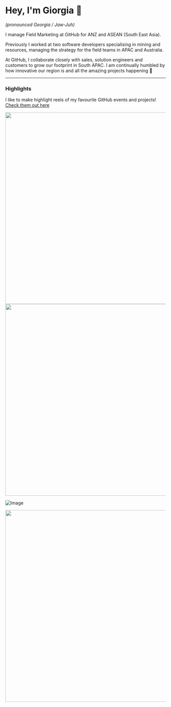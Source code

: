 # Hey, I'm Giorgia 👋
_(pronounced Georgia / Jaw-Juh)_

I manage Field Marketing at GitHub for ANZ and ASEAN (South East Asia). 

Previously I worked at two software developers specialising in mining and resources, managing the strategy for the field teams in APAC and Australia.

At GitHub, I collaborate closely with sales, solution engineers and customers to grow our footprint in South APAC. I am continually humbled by how innovative our region is and all the amazing projects happening 🚀

---

### **Highlights**

I like to make highlight reels of my favourite GitHub events and projects! [Check them out here](https://www.linkedin.com/in/giorgia-parham-bb36a855/recent-activity/videos/)


<img src="https://github.com/Gkpd/gkpd/assets/95615501/eada49e2-160b-4121-86db-fadddeea88a4"  width="600" >

<img src="https://github.com/Gkpd/gkpd/assets/95615501/dc1a66a0-fa96-4557-b8e4-40cb2ce91e0c"  width="600" >

![Image](https://user-images.githubusercontent.com/95615501/212011206-f51038dd-fc35-4c89-a1f1-9c63787d3e91.gif)

<img src="https://user-images.githubusercontent.com/95615501/224660825-f58cba9b-dfe5-47b4-8dee-4953a28b8799.jpg"  width="600" >




<!--
**Gkpd/gkpd** is a ✨ _special_ ✨ repository because its `README.md` (this file) appears on your GitHub profile.

Here are some ideas to get you started:

- 🔭 I’m currently working on ...
- 🌱 I’m currently learning ...
- 👯 I’m looking to collaborate on ...
- 🤔 I’m looking for help with ...
- 💬 Ask me about ...
- 📫 How to reach me: ...
- 😄 Pronouns: ...
- ⚡ Fun fact: ...
-->
